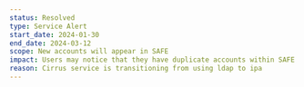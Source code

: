 ```yaml
---
status: Resolved
type: Service Alert
start_date: 2024-01-30 
end_date: 2024-03-12
scope: New accounts will appear in SAFE 
impact: Users may notice that they have duplicate accounts within SAFE. username@cirrus will be replicated and a username@eidf will also appear
reason: Cirrus service is transitioning from using ldap to ipa
---
```


